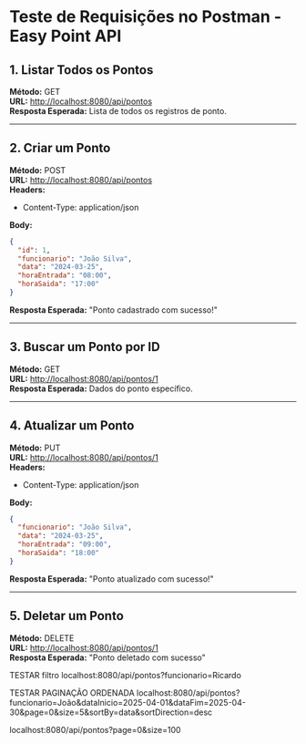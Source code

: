 # Teste de Requisições no Postman - Easy Point API

## 1. Listar Todos os Pontos

**Método:** GET\
**URL:** [http://localhost:8080/api/pontos](http://localhost:8080/api/pontos)\
**Resposta Esperada:** Lista de todos os registros de ponto.

---

## 2. Criar um Ponto

**Método:** POST\
**URL:** [http://localhost:8080/api/pontos](http://localhost:8080/api/pontos)\
**Headers:**

- Content-Type: application/json

**Body:**

```json
{
  "id": 1,
  "funcionario": "João Silva",
  "data": "2024-03-25",
  "horaEntrada": "08:00",
  "horaSaida": "17:00"
}
```

**Resposta Esperada:** "Ponto cadastrado com sucesso!"

---

## 3. Buscar um Ponto por ID

**Método:** GET\
**URL:** [http://localhost:8080/api/pontos/1](http://localhost:8080/api/pontos/1)\
**Resposta Esperada:** Dados do ponto específico.

---

## 4. Atualizar um Ponto

**Método:** PUT\
**URL:** [http://localhost:8080/api/pontos/1](http://localhost:8080/api/pontos/1)\
**Headers:**

- Content-Type: application/json

**Body:**

```json
{
  "funcionario": "João Silva",
  "data": "2024-03-25",
  "horaEntrada": "09:00",
  "horaSaida": "18:00"
}
```

**Resposta Esperada:** "Ponto atualizado com sucesso!"

---

## 5. Deletar um Ponto

**Método:** DELETE\
**URL:** [http://localhost:8080/api/pontos/1](http://localhost:8080/api/pontos/1)\
**Resposta Esperada:** "Ponto deletado com sucesso"

TESTAR filtro
localhost:8080/api/pontos?funcionario=Ricardo


TESTAR PAGINAÇÃO ORDENADA
localhost:8080/api/pontos?funcionario=João&dataInicio=2025-04-01&dataFim=2025-04-30&page=0&size=5&sortBy=data&sortDirection=desc

localhost:8080/api/pontos?page=0&size=100

